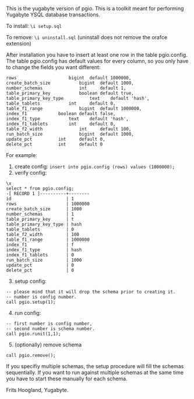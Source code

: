 This is the yugabyte version of pgio.
This is a toolkit meant for performing Yugabyte YSQL database transactions.

To install:
`\i setup.sql`

To remove:
`\i uninstall.sql`
(uninstall does not remove the orafce extension)

After installation you have to insert at least one row in the table pgio.config.
The table pgio.config has default values for every column, so you only have to change the fields you want different:
```
rows 			        bigint  default 1000000,
create_batch_size 	        bigint  default 1000,
number_schemas		        int     default 1,
table_primary_key	    	boolean default true,
table_primary_key_type	    	text    default 'hash',
table_tablets			int     default 0,
table_f1_range		        bigint  default 1000000,
index_f1			boolean default false,
index_f1_type			text    default 'hash',
index_f1_tablets		int     default 0,
table_f2_width		        int     default 100,
run_batch_size		        bigint  default 1000,
update_pct			int     default 0,
delete_pct			int     default 0
```
For example:
1. create config:
`insert into pgio.config (rows) values (1000000);`
2. verify config:
```
\x
select * from pgio.config;
-[ RECORD 1 ]----------+--------
id                     | 1
rows                   | 1000000
create_batch_size      | 1000
number_schemas         | 1
table_primary_key      | t
table_primary_key_type | hash
table_tablets          | 0
table_f2_width         | 100
table_f1_range         | 1000000
index_f1               | f
index_f1_type          | hash
index_f1_tablets       | 0
run_batch_size         | 1000
update_pct             | 0
delete_pct             | 0
```
3. setup config: 
```
-- please mind that it will drop the schema prior to creating it.
-- number is config number.
call pgio.setup(1);
```
4. run config:
```
-- first number is config number,
-- second number is schema number.
call pgio.runit(1,1);
```
5. (optionally) remove schema
```
call pgio.remove();
```

If you specifiy multiple schemas, the setup procedure will fill the schemas sequentially.
If you want to run against multiple schemas at the same time you have to start these manually for each schema.

Frits Hoogland, Yugabyte.
